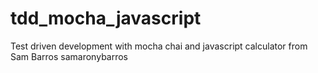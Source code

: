 # tdd_mocha_javascript
 Test driven development with mocha chai and javascript calculator
 from 
 Sam Barros
samaronybarros
